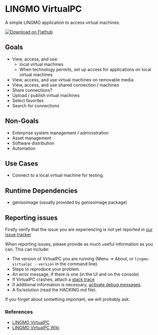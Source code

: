 # LINGMO VirtualPC

A simple LINGMO application to access virtual machines.

[![Download on Flathub](https://flathub.org/api/badge?svg&locale=en)](https://flathub.org/apps/details/org.lingmo.VirtualPC)

## Goals

* View, access, and use:
  * local virtual machines
  * When technology permits, set up access for applications on local virtual machines
* View, access, and use virtual machines on removable media
* View, access, and use shared connection / machines
* Share connections?
* Upload / publish virtual machines
* Select favorites
* Search for connections

## Non-Goals

* Enterprise system management / administration
* Asset management
* Software distribution
* Automation

## Use Cases

* Connect to a local virtual machine for testing.

## Runtime Dependencies

* genisoimage (usually provided by genisoimage package)

## Reporting issues

Firstly verify that the issue you are experiencing is not yet reported in [our
issue tracker](https://gitlab.LINGMO.org/GNOME/LINGMO-virtualpc/issues)

When reporting issues, please provide as much useful information as you can.
This can include:

* The version of VirtualPC you are running (Menu -> About, or `lingmo-virtualpc --version` in the command line).
* Steps to reproduce your problem.
* An error message, if there is one (in the UI and on the console)
* If VirtualPC crashes, attach a [stack trace](https://gitlab.gnome.org/GNOME/gnome-virtualpc/-/wikis/debugging-crashes)
* If additional information is necessary, [activate debug messages](https://gitlab.gnome.org/GNOME/gnome-virtualpc/-/wikis/Debugging-Crashes#activating-debug-messages).
* A fix/solution (read the HACKING.md file).

If you forget about something important, we will probably ask.

### References

* [LINGMO VirtualPC](https://lingmo.org)
* [LINGMO VirtualPC Wiki](https://wiki.LINGMO.org/Design/Apps/VirtualPC)
